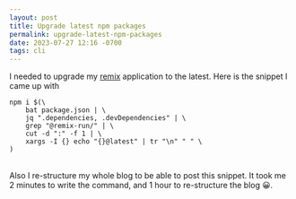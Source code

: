 ```yaml
---
layout: post
title: Upgrade latest npm packages
permalink: upgrade-latest-npm-packages
date: 2023-07-27 12:16 -0700
tags: cli
---
```


I needed to upgrade my [remix](https://remix-run.com) application to the latest. Here is the snippet I came up with

```
npm i $(\
    bat package.json | \
    jq ".dependencies, .devDependencies" | \
    grep "@remix-run/" | \
    cut -d ":" -f 1 | \
    xargs -I {} echo "{}@latest" | tr "\n" " " \
)
```

<br />
Also I re-structure my whole blog to be able to post this snippet. It took me 2 minutes to write the command, and 1 hour to re-structure the blog 😀.
